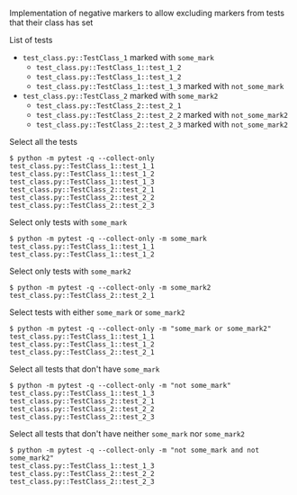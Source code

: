 Implementation of negative markers to allow excluding markers from tests that their class has set

List of tests
- `test_class.py::TestClass_1` marked with `some_mark`
   - `test_class.py::TestClass_1::test_1_2`
   - `test_class.py::TestClass_1::test_1_2`
   - `test_class.py::TestClass_1::test_1_3` marked with `not_some_mark`
- `test_class.py::TestClass_2` marked with `some_mark2`
   - `test_class.py::TestClass_2::test_2_1`
   - `test_class.py::TestClass_2::test_2_2` marked with `not_some_mark2`
   - `test_class.py::TestClass_2::test_2_3` marked with `not_some_mark2`


Select all the tests
```
$ python -m pytest -q --collect-only              
test_class.py::TestClass_1::test_1_1
test_class.py::TestClass_1::test_1_2
test_class.py::TestClass_1::test_1_3
test_class.py::TestClass_2::test_2_1
test_class.py::TestClass_2::test_2_2
test_class.py::TestClass_2::test_2_3
```

Select only tests with `some_mark`
```
$ python -m pytest -q --collect-only -m some_mark 
test_class.py::TestClass_1::test_1_1
test_class.py::TestClass_1::test_1_2
```

Select only tests with `some_mark2`
```
$ python -m pytest -q --collect-only -m some_mark2
test_class.py::TestClass_2::test_2_1
```

Select tests with either `some_mark` or `some_mark2`
```
$ python -m pytest -q --collect-only -m "some_mark or some_mark2"
test_class.py::TestClass_1::test_1_1
test_class.py::TestClass_1::test_1_2
test_class.py::TestClass_2::test_2_1
```

Select all tests that don't have `some_mark`
```
$ python -m pytest -q --collect-only -m "not some_mark"
test_class.py::TestClass_1::test_1_3
test_class.py::TestClass_2::test_2_1
test_class.py::TestClass_2::test_2_2
test_class.py::TestClass_2::test_2_3
```

Select all tests that don't have neither `some_mark` nor `some_mark2`
```
$ python -m pytest -q --collect-only -m "not some_mark and not some_mark2"
test_class.py::TestClass_1::test_1_3
test_class.py::TestClass_2::test_2_2
test_class.py::TestClass_2::test_2_3
```
